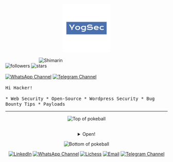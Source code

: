  <p align="center"><img src="https://github.com/yogsec/yogsec/blob/main/Adobe%20Express%20-%20file(2).png?raw=true"> </p>
<div>
<img align="right" width="400" alt="Shimarin" src="https://i.imgur.com/aNBi8Jf.png">
  <br> 
<img alt="followers" src="https://img.shields.io/github/followers/yogsec?label=Followers&amp;style=social">
<img src="https://img.shields.io/github/stars/yogsec?label=Stars" alt="stars">
  <br><br>
  <a href="https://www.whatsapp.com/channel/0029Vb68FeRFnSzGNOZC3h3x"><img src="https://img.shields.io/static/v1?style=for-the-badge&amp;message=WhatsApp+Channel&amp;color=25D366&amp;logo=&amp;logoColor=FFFFFF&amp;label=" alt="WhatsApp Channel"></a>
  <a href="https://t.me/HackerSecure"><img src="https://img.shields.io/static/v1?style=for-the-badge&amp;message=Telegram+Channel&amp;color=24A1DE&amp;logo=&amp;logoColor=FFFFFF&amp;label=" alt="Telegram Channel"></a>
<samp>
    <br>
    <br>
Hi Hacker!
    <br>
    <br>
    * Web Security * Open-Source * Wordpress Security * Bug Bounty Tips * Payloads
                  
  </samp>
<hr>


<div align="center">
<p><img src="https://user-images.githubusercontent.com/44261381/209363264-ac854d3c-2cc2-44c4-928e-8a08d1013f46.png" alt="Top of pokeball" width="255" height="130.583"></p>
 <br>
<details>
<summary>Open!</summary>

<p><br></p>
<div>
  <div align="center">
      <img height="200" alt="Screenshot_2022-12-22_at_23 08 11-removebg-preview" src="https://media2.giphy.com/media/v1.Y2lkPTc5MGI3NjExZ2E3cGU2ODY5cmFmNjgxdjB5cjI1Z3NmMWpkcWtlYWRsOTV1Z3FldCZlcD12MV9pbnRlcm5hbF9naWZfYnlfaWQmY3Q9Zw/hs7G6EaFFtICA9cHZz/giphy.gif">
  </div>
  <div align="center">
      <a href="https://git.io/typing-svg"><img src="https://readme-typing-svg.demolab.com?font=VT323&amp;size=25&amp;duration=3500&amp;pause=300&amp;color=4AF626&amp;center=true&amp;vCenter=true&amp;width=500&amp;lines=Hey%2CHacker!;Follow YogSec!;" alt="Typing SVG"></a>
  </div>
</div>
</details>

  
<p><img src="https://user-images.githubusercontent.com/44261381/209363271-905d2a5e-8a18-44c0-a450-45dddd4d5036.png" alt="Bottom of pokeball" width="255" height="130.583"></p>


<div align="center">
  <a href="https://www.linkedin.com/in/cybersecurity-pentester/"><img src="https://img.shields.io/static/v1?style=for-the-badge&amp;message=LinkedIn&amp;color=0A66C2&amp;logo=LinkedIn&amp;logoColor=FFFFFF&amp;label=" alt="LinkedIn"></a>
  <a href="https://linktr.ee/yogsec"><img src="https://img.shields.io/static/v1?style=for-the-badge&amp;message=LinkTree&amp;color=25D366&amp;logo=&amp;logoColor=FFFFFF&amp;label=" alt="WhatsApp Channel"></a>
  <a href="https://x.com/home"><img src="https://img.shields.io/static/v1?style=for-the-badge&amp;message=X&amp;color=000000&amp;logo=&amp;logoColor=FFFFFF&amp;label=" alt="Lichess"></a>
  <a href="mailto:abhinavsingwal@gmail.com?subject=Hi%20YogSec%20,%20nice%20to%20meet%20you!"><img alt="Email" src="https://img.shields.io/static/v1?style=for-the-badge&amp;message=Gmail&amp;color=EA4335&amp;logo=Gmail&amp;logoColor=FFFFFF&amp;label="></a>
  <a href="https://yogsec.github.io/yogsec/"><img src="https://img.shields.io/static/v1?style=for-the-badge&amp;message=Website&amp;color=FFFFC5&amp;logo=&amp;logoColor=FFFFFF&amp;label=" alt="Telegram Channel"></a>  
  
</div>





</div></div>
